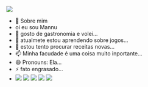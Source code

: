 ![](https://i0.wp.com/www.galvanizeaction.org/wp-content/uploads/2022/06/Wow-gif.gif?fit=450%2C250&ssl=1)
- 👋 Sobre mim
- oi eu sou Mannu
- 👀 gosto de gastronomia e volei...
- 🌱 atualmete estou aprendendo sobre jogos...
- 💞️ estou tento procurar receitas novas...
- 📫 Minha facudade é uma coisa muito inportante...
- 😄 Pronouns: Ela...
- ⚡ fato engrasado...
- ![](https://img.shields.io/badge/Burger%20King-D62300?style=for-the-badge&logo=Burger%20King&logoColor=white)
 ![](https://img.shields.io/badge/KFC-F40027?style=for-the-badge&logo=kfc&logoColor=white)
 ![](https://img.shields.io/badge/Instagram-E4405F?style=for-the-badge&logo=instagram&logoColor=white)
 ![](https://img.shields.io/badge/PlayStation-003791?style=for-the-badge&logo=playstation&logoColor=white)
 ![](https://img.shields.io/badge/Snapchat-FFFC00?style=for-the-badge&logo=snapchat&logoColor=white)
 ![]()
 ![]()
 ![]()
<!---
manuuu03020/manuuu03020 is a ✨ special ✨ repository because its `README.md` (this file) appears on your GitHub profile.
You can click the Preview link to take a look at your changes.
--->
